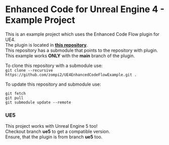 # Enhanced Code for Unreal Engine 4 - Example Project

This is an example project which uses the Enhanced Code Flow plugin for UE4.  
The plugin is located in **[this repository](https://github.com/zompi2/UE4EnhancedCodeFlow)**.  
This repository has a submodule that points to the repository with plugin.  
This example works **ONLY** with the **main** branch of the plugin.

To clone this repository with a submodule use:  
`git clone --recursive https://github.com/zompi2/UE4EnhancedCodeFlowExample.git .`

To update this repository and submodule use:
```
git fetch
git pull
git submodule update --remote
```

### UE5

This project works with Unreal Engine 5 too!  
Checkout branch **ue5** to get a compatible version.  
Ensure, that the plugin is from branch **ue5** too. 
